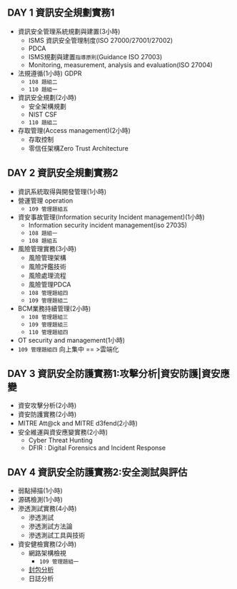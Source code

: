 ## DAY 1	資訊安全規劃實務1	
- 資訊安全管理系統規劃與建置(3小時)
  - ISMS 資訊安全管理制度(ISO 27000/27001/27002)
  - PDCA
  - ISMS規劃與建置`指導原則`(Guidance ISO 27003)
  - Monitoring, measurement, analysis and evaluation(ISO 27004)
- 法規遵循(1小時) GDPR
  - `108 題組二` 
  - `110 題組一`
- 資訊安全規劃(2小時)
  - 安全架構規劃
  - NIST CSF
  - `110 題組二` 
- 存取管理(Access management)(2小時)
  - 存取控制
  - 零信任架構Zero Trust Architecture
## DAY 2	資訊安全規劃實務2	
- 資訊系統取得與開發管理(1小時)
- 營運管理 operation
  - `109 管理題組五`  
- 資安事故管理(Information security Incident management)(1小時)
  - Information security incident management(iso 27035)
  - `108 題組一`
  - `108 題組五` 
- 風險管理實務(3小時)
  - 風險管理架構
  - 風險評鑑技術
  - 風險處理流程
  - 風險管理PDCA
  - `108 管理題組四`
  - `109 管理題組二`
- BCM業務持續管理(2小時)
  - `108 管理題組三`  
  - `109 管理題組三`
  - `110 管理題組四` 
- OT security and management(1小時)
- `109 管理題組四` 向上集中 == >雲端化 
## DAY 3	資訊安全防護實務1:攻擊分析|資安防護|資安應變
- 資安攻擊分析(2小時)
- 資安防護實務(2小時) 
- MITRE Att@ck and MITRE d3fend(2小時)
- 安全維運與資安應變實務(2小時)
  - Cyber Threat Hunting
  - DFIR : Digital Forensics and Incident Response
## DAY 4	資訊安全防護實務2:安全測試與評估	
- 弱點掃描(1小時)
- 源碼檢測(1小時)
- 滲透測試實務(4小時)
  - 滲透測試
  - 滲透測試方法論
  - 滲透測試工具與技術
- 資安健檢實務(2小時)
  - 網路架構檢視
    - `109 管理題組一`
  - [封包分析](./packetanalysis.md)
  - 日誌分析
